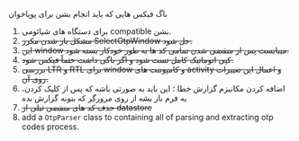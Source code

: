 باگ فیکس هایی که باید انجام بشن برای پویاخوان
1. برای دستگاه های شیائومی compatible بشن.
2. ~~مشکل باز شدن مکرر SelectOtpWindow حل شود.~~
3. ~~این window میبایست پس از منقضی شدن تمامی کد ها به طور خودکار بسته شود.~~
4. ~~کپی اتوماتیک کامل تست شود و اگر باگی داشت حتماً فیکس شود.~~
5. ~~بررسی LTR و RTL برای window و کامپوننت های activity و اعمال این تغییرات روی آن.~~
6. اضافه کردن مکانیزم گزارش خطا ؛ این باید به صورتی باشه که پس از کلیک کردن، یه فرم باز بشه از روی مرورگر که بتونه گزارش بده
7. ~~حذف کد های منقضی ثبلی از datastore~~
8. add a `OtpParser` class to containing all of parsing and extracting otp codes process.